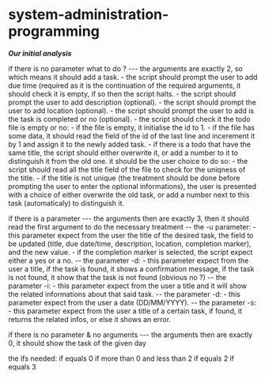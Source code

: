 # system-administration-programming


***Our initial analysis***

if there is no parameter what to do ?
	--- the arguments are exactly 2, so which means it should add a task.
	- the script should prompt the user to add due time (required as it is the continuation of the required arguments, it should check it is empty, if so then the script halts.
	- the script should prompt the user to add description (optional).
	- the script should prompt the user to add location (optional).
	- the script should prompt the user to add is the task is completed or no (optional).
	- the script should check it the todo file is empty or no:
		- if the file is empty, it initialise the id to 1.
		- if the file has some data, it should read the field of the id of the last line and incerement it by 1 and assign it to the newly added task.
	- if there is a todo that have the same title, the script should either overwrite it, or add a number to it to distinguish it from the old one. it should be the user choice to do so:
		- the script should read all the title field of the file to check for the uniqness of the title.
		- if the title is not unique (the treatment should be done before prompting the user to enter the optional informations), the user is presented with a choice of either overwrite the old task, or add a number next to this task (automaticaly) to distinguish it.




if there is a parameter
	--- the arguments then are exactly 3, then it should read the first argument to do the necessary treatment 
	-- the -u parameter:
		- this parameter expect from the user the title of the desired task, the field to be updated (title, due date/time, description, location, completion marker), and the new value.
		- if the completion marker is selected, the script expect either a yes or a no.
	-- the parameter -d:
		- this parameter expect from the user a title, if the task is found, it shows a confirmation message, if the task is not found, it show that the task is not found (obvious no ?)
	-- the parameter -i:
		- this parameter expect from the user a title and it will show the related informations about that said task.
	-- the parameter -d:
		- this parameter expect from the user a date (DD/MM/YYYY).
	-- the parameter -s:
		- this parameter expect from the user a title of a certain task, if found, it returns the related infos, or else it shows an error.




if there is no parameter & no arguments
	--- the arguments then are exactly 0, it should show the task of the given day

the ifs needed:
if equals 0
if more than 0 and less than 2
if equals 2
if equals 3
